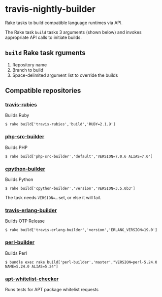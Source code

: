 # travis-nightly-builder
Rake tasks to build compatible language runtimes via API.

The Rake task `build` tasks 3 arguments (shown below) and invokes appropriate
API calls to initiate builds.

## `build` Rake task rguments

1. Repository name
1. Branch to build
1. Space-delimited argument list to override the builds

## Compatible repositories

### [travis-rubies](https://github.com/travis-ci/travis-rubies)

Builds Ruby

```sh-session
$ rake build['travis-rubies','build','RUBY=2.1.9']
```

### [php-src-builder](https://github.com/travis-ci/php-src-builder)

Builds PHP

```sh-session
$ rake build['php-src-builder','default','VERSION=7.0.6 ALIAS=7.0']
```

### [cpython-builder](https://github.com/travis-ci/cpython-builder)

Builds Python

```sh-session
$ rake build['cpython-builder','version','VERSION=3.5.0b3']
```

The task needs `VERSION=…` set, or else it will fail.

### [travis-erlang-builder](https://github.com/travis-ci/travis-erlang-builder)

Builds OTP Release

```sh-session
$ rake build['travis-erlang-builder','version','ERLANG_VERSION=19.0']
```

### [perl-builder](https://github.com/travis-ci/perl-builder)

Builds Perl

```sh-session
$ bundle exec rake build['perl-builder','master',"VERSION=perl-5.24.0 NAME=5.24.0 ALIAS=5.24"]
```

### [apt-whitelist-checker](https://github.com/travis-ci/apt-whitelist-checker)

Runs tests for APT package whitelist requests
